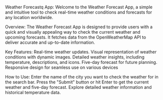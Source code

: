 Weather Forecastq App:
Welcome to the Weather Forecast App, a simple and intuitive tool to check real-time weather conditions and forecasts for any location worldwide.


Overview:
The Weather Forecast App is designed to provide users with a quick and visually appealing way to check the current weather and upcoming forecasts. It fetches data from the OpenWeatherMap API to deliver accurate and up-to-date information.


Key Features:
Real-time weather updates.
Visual representation of weather conditions with dynamic images.
Detailed weather insights, including temperature, descriptions, and icons.
Five-day forecast for future planning.
Responsive design for seamless use on various devices

How to Use:
Enter the name of the city you want to check the weather for in the search bar.
Press the "Submit" button or hit Enter to get the current weather and five-day forecast.
Explore detailed weather information and historical temperature data.